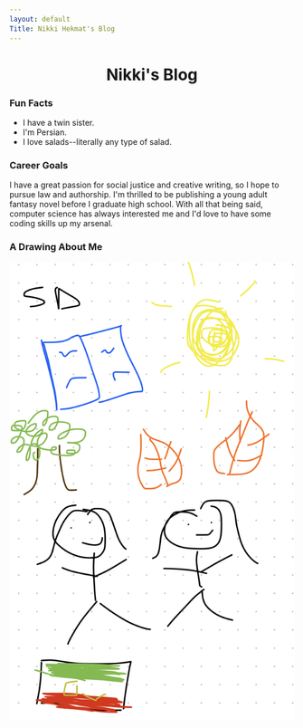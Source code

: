 ```yaml
---
layout: default
Title: Nikki Hekmat's Blog
---
```


<style>
    .fork {
        color:#6E3345;
    }
    </style>

<center> <h1> <b> Nikki's Blog </b> </h1> </center>


### Fun Facts
- I have a twin sister.
- I'm Persian.
- I love salads--literally any type of salad.

### Career Goals
I have a great passion for social justice and creative writing, so I hope to pursue law and authorship. I'm thrilled to be publishing a young adult fantasy novel before I graduate high school. With all that being said, computer science has always interested me and I'd love to have some coding skills up my arsenal. 

### A Drawing About Me
![alt text](IMG_1958.jpg)




